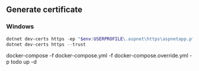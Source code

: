 ## Generate certificate
### Windows
```powershell
dotnet dev-certs https -ep "$env:USERPROFILE\.aspnet\https\aspnetapp.pfx"  -p $CREDENTIAL_PLACEHOLDER$
dotnet dev-certs https --trust
```


docker-compose -f docker-compose.yml -f docker-compose.override.yml -p todo up -d
